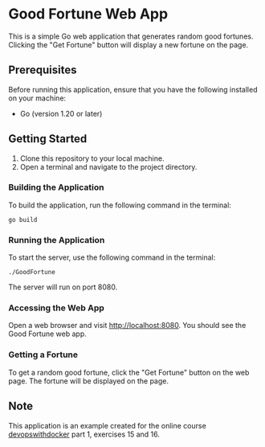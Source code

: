 # Good Fortune Web App

This is a simple Go web application that generates random good fortunes. Clicking the "Get Fortune" button will display a new fortune on the page.

## Prerequisites

Before running this application, ensure that you have the following installed on your machine:

- Go (version 1.20 or later)

## Getting Started

1. Clone this repository to your local machine.
2. Open a terminal and navigate to the project directory.

### Building the Application

To build the application, run the following command in the terminal:

```shell
go build
```

### Running the Application

To start the server, use the following command in the terminal:

```shell
./GoodFortune
```

The server will run on port 8080.

### Accessing the Web App

Open a web browser and visit [http://localhost:8080](http://localhost:8080). You should see the Good Fortune web app.

### Getting a Fortune

To get a random good fortune, click the "Get Fortune" button on the web page. The fortune will be displayed on the page.

## Note

This application is an example created for the online course [devopswithdocker](https://devopswithdocker.com) part 1, exercises 15 and 16.
